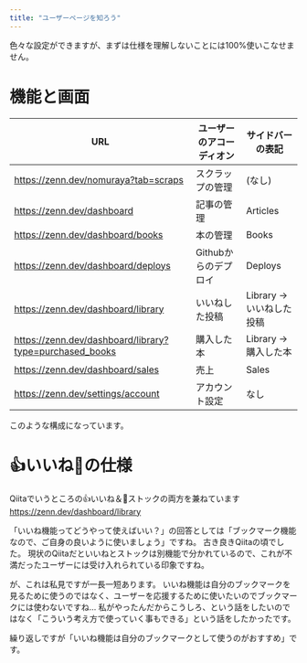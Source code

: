 ```yaml
---
title: "ユーザーページを知ろう"
---
```

色々な設定ができますが、まずは仕様を理解しないことには100%使いこなせません。

# 機能と画面
|URL|ユーザーのアコーディオン|サイドバーの表記|
|---|---|---|
|https://zenn.dev/nomuraya?tab=scraps|スクラップの管理|(なし)|
|https://zenn.dev/dashboard|記事の管理|Articles|
|https://zenn.dev/dashboard/books|本の管理|Books|
|https://zenn.dev/dashboard/deploys|Githubからのデプロイ|Deploys|
|https://zenn.dev/dashboard/library|いいねした投稿|Library -> いいねした投稿|
|https://zenn.dev/dashboard/library?type=purchased_books|購入した本|Library -> 購入した本|
|https://zenn.dev/dashboard/sales|売上|Sales|
|https://zenn.dev/settings/account|アカウント設定|なし|

このような構成になっています。

# 👍いいね🔖の仕様
Qiitaでいうところの👍いいね＆🔖ストックの両方を兼ねています
https://zenn.dev/dashboard/library

「いいね機能ってどうやって使えばいい？」の回答としては「ブックマーク機能なので、ご自身の良いように使いましょう」ですね。
古き良きQiitaの頃でした。
現状のQiitaだといいねとストックは別機能で分かれているので、これが不満だったユーザーには受け入れられている印象ですね。

が、これは私見ですが一長一短あります。
いいね機能は自分のブックマークを見るために使うのではなく、ユーザーを応援するために使いたいのでブックマークには使わないですね…
私がやったんだからこうしろ、という話をしたいのではなく「こういう考え方で使っていく事もできる」という話をしたかったです。

繰り返しですが「いいね機能は自分のブックマークとして使うのがおすすめ」です。

#
